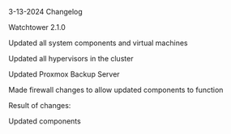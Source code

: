 3-13-2024 Changelog

Watchtower 2.1.0

Updated all system components and virtual machines

Updated all hypervisors in the cluster

Updated Proxmox Backup Server

Made firewall changes to allow updated components to function

Result of changes:

Updated components 
